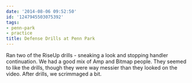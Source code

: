 ```yaml
---
date: '2014-08-06 09:52:50'
id: '1247945503075392'
tags:
- penn-park
- practice
title: Defense Drills at Penn Park
---
```


Ran two of the RiseUp drills - sneaking a look and stopping handler continuation. We had a good mix of Amp and Bitmap people. They seemed to like the drills, though they were way messier than they looked on the video. After drills, we scrimmaged a bit.
